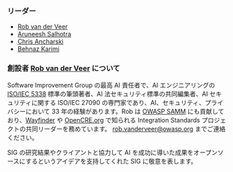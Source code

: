 ### リーダー
* [Rob van der Veer](mailto:rob.vanderveer@owasp.org)
* [Aruneesh Salhotra](mailto:aruneesh.salhotra@gmail.com)
* [Chris Ancharski](mailto:ancharskiadvisory@gmail.com)
* [Behnaz Karimi](mailto:Behnazkarimi91.bk67@gmail.com)

### 創設者 [Rob van der Veer](https://www.linkedin.com/in/robvanderveer/) について
Software Improvement Group の最高 AI 責任者で、AI エンジニアリングの [ISO/IEC 5338](https://www.iso.org/standard/81118.html) 標準の筆頭著者、AI 法セキュリティ標準の共同編集者、AI セキュリティに関する ISO/IEC 27090 の専門家であり、AI、セキュリティ、プライバシーにおいて 33 年の経験があります。Rob は [OWASP SAMM](https://owaspsamm.org/guidance/agile/) にも貢献しており、[Wayfinder](https://owasp.org/www-project-integration-standards/) や [OpenCRE.org](https://www.opencre.org/) で知られる Integration Standards プロジェクトの共同リーダーを務めています。 [rob.vanderveer@owasp.org](mailto:rob.vanderveer@owasp.org) までご連絡ください。

SIG の研究結果やクライアントと協力して AI を成功に導いた成果をオープンソースにするというアイデアを支持してくれた SIG に敬意を表します。

